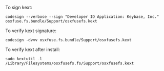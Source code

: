 

To sign kext:

`codesign --verbose --sign "Developer ID Application: Keybase, Inc." osxfuse.fs.bundle/Support/osxfusefs.kext`

To verify kext signature:

`codesign -dvvv osxfuse.fs.bundle/Support/osxfusefs.kext`

To verify kext after install:

`sudo kextutil -l /Library/Filesystems/osxfusefs.fs/Support/osxfusefs.kext`
